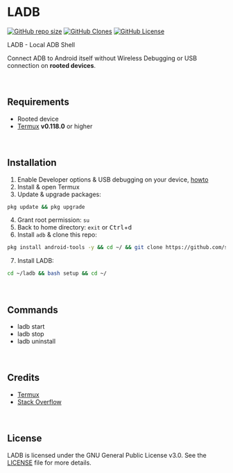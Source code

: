 # LADB

[![GitHub repo size](https://img.shields.io/github/repo-size/sekedus/ladb?label=Size)](https://github.com/sekedus/ladb) [![GitHub Clones](https://img.shields.io/badge/dynamic/json?color=success&label=Clone&query=count&url=https://gist.githubusercontent.com/sekedus/eed3f0da1937e765a801f14ad4230eb8/raw/clone.json)](https://github.com/MShawon/github-clone-count-badge) [![GitHub License](https://img.shields.io/github/license/sekedus/ladb?label=License)](https://github.com/sekedus/ladb/blob/main/LICENSE)

LADB - Local ADB Shell

Connect ADB to Android itself without Wireless Debugging or USB connection on **rooted devices**.

ㅤ
## Requirements

- Rooted device
- [Termux](https://github.com/termux/termux-app/releases/latest) **v0.118.0** or higher

ㅤ
## Installation

1. Enable Developer options & USB debugging on your device, [howto](https://developer.android.com/studio/debug/dev-options#enable)
2. Install & open Termux
3. Update & upgrade packages: 
```bash
pkg update && pkg upgrade
```
4. Grant root permission: `su`
5. Back to home directory: `exit` or <kbd>Ctrl</kbd>+<kbd>d</kbd>
6. Install `adb` & clone this repo: 
```bash
pkg install android-tools -y && cd ~/ && git clone https://github.com/sekedus/ladb.git
```
7. Install LADB: 
```bash
cd ~/ladb && bash setup && cd ~/
```

ㅤ
## Commands

- ladb start
- ladb stop
- ladb uninstall

ㅤ
## Credits

- [Termux](https://github.com/termux/termux-app)
- [Stack Overflow](https://stackoverflow.com/a/78537118)

ㅤ
## License

LADB is licensed under the GNU General Public License v3.0. See the [LICENSE](https://github.com/sekedus/ladb/blob/main/LICENSE) file for more details.
